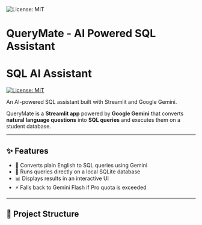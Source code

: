 ![License: MIT](https://img.shields.io/badge/License-MIT-yellow.svg)


# QueryMate - AI Powered SQL Assistant  

# SQL AI Assistant

[![License: MIT](https://img.shields.io/badge/License-MIT-yellow.svg)](LICENSE)

An AI-powered SQL assistant built with Streamlit and Google Gemini.


QueryMate is a **Streamlit app** powered by **Google Gemini** that converts **natural language questions** into **SQL queries** and executes them on a student database.  

---

## ✨ Features  
- 🧠 Converts plain English to SQL queries using Gemini  
- 💾 Runs queries directly on a local SQLite database  
- 📊 Displays results in an interactive UI  
- ⚡ Falls back to Gemini Flash if Pro quota is exceeded  

---

## 📂 Project Structure

